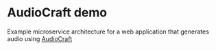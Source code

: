# AudioCraft demo

Example microservice architecture for a web application that generates audio using [AudioCraft](https://github.com/facebookresearch/audiocraft)
